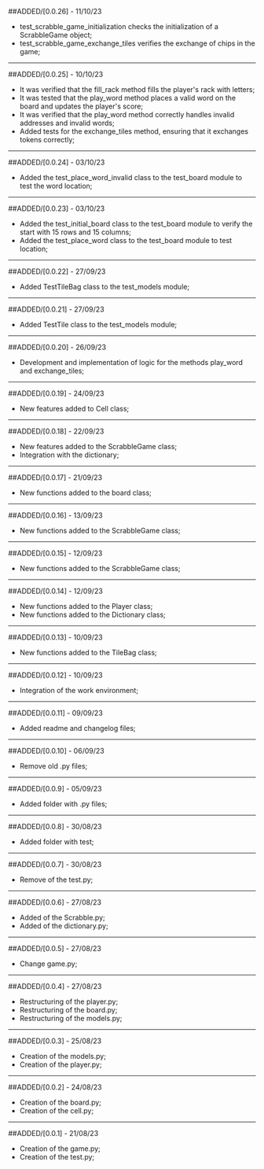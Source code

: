 ##ADDED/[0.0.26] - 11/10/23

- test_scrabble_game_initialization checks the initialization of a ScrabbleGame object;
- test_scrabble_game_exchange_tiles verifies the exchange of chips in the game;

---------------
##ADDED/[0.0.25] - 10/10/23

- It was verified that the fill_rack method fills the player's rack with letters;
- It was tested that the play_word method places a valid word on the board and updates the player's score;
- It was verified that the play_word method correctly handles invalid addresses and invalid words;
- Added tests for the exchange_tiles method, ensuring that it exchanges tokens correctly;

---------------
##ADDED/[0.0.24] - 03/10/23

- Added the test_place_word_invalid class to the test_board module to test the word location;

---------------
##ADDED/[0.0.23] - 03/10/23

- Added the test_initial_board class to the test_board module to verify the start with 15 rows and 15 columns;
- Added the test_place_word class to the test_board module to test location;

---------------
##ADDED/[0.0.22] - 27/09/23

- Added TestTileBag class to the test_models module;

---------------
##ADDED/[0.0.21] - 27/09/23

- Added TestTile class to the test_models module;

---------------
##ADDED/[0.0.20] - 26/09/23

- Development and implementation of logic for the methods play_word and exchange_tiles;

---------------
##ADDED/[0.0.19] - 24/09/23

- New features added to Cell class;

---------------
##ADDED/[0.0.18] - 22/09/23

- New features added to the ScrabbleGame class;
- Integration with the dictionary;

---------------
##ADDED/[0.0.17] - 21/09/23

- New functions added to the board class;

---------------
##ADDED/[0.0.16] - 13/09/23

- New functions added to the ScrabbleGame class;

---------------
##ADDED/[0.0.15] - 12/09/23

- New functions added to the ScrabbleGame class;

---------------
##ADDED/[0.0.14] - 12/09/23

- New functions added to the Player class;
- New functions added to the Dictionary class;

---------------
##ADDED/[0.0.13] - 10/09/23

- New functions added to the TileBag class;

---------------
##ADDED/[0.0.12] - 10/09/23

- Integration of the work environment;

---------------

##ADDED/[0.0.11] - 09/09/23

- Added readme and changelog files;

---------------

##ADDED/[0.0.10] - 06/09/23

- Remove old .py files;

---------------
##ADDED/[0.0.9] - 05/09/23

- Added folder with .py files;

---------------
##ADDED/[0.0.8] - 30/08/23
- Added folder with test;

---------------
##ADDED/[0.0.7] - 30/08/23
- Remove of the test.py;

------------

##ADDED/[0.0.6] - 27/08/23

- Added of the Scrabble.py;
- Added of the dictionary.py;

-------------

##ADDED/[0.0.5] - 27/08/23

- Change game.py;

---------------

##ADDED/[0.0.4] - 27/08/23

- Restructuring of the player.py;
- Restructuring of the board.py;
- Restructuring of the models.py;
---------------

##ADDED/[0.0.3] - 25/08/23

- Creation of the models.py;
- Creation of the player.py;
---------

##ADDED/[0.0.2] - 24/08/23


- Creation of the board.py;
- Creation of the cell.py;

----------

##ADDED/[0.0.1] - 21/08/23


- Creation of the game.py;
- Creation of the test.py;
